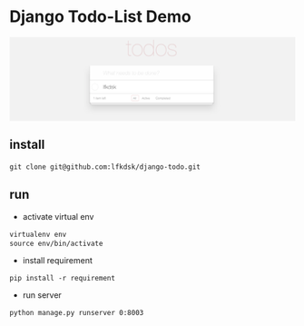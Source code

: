 # Django Todo-List Demo

<img src="todolist.png" align="center"/>

## install

``` shell
git clone git@github.com:lfkdsk/django-todo.git
```

## run

* activate virtual env

``` shell
virtualenv env
source env/bin/activate
```

* install requirement

``` shell
pip install -r requirement
```

* run server

``` shell
python manage.py runserver 0:8003
```

